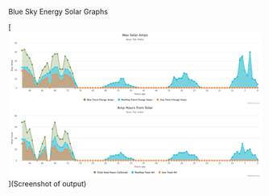 Blue Sky Energy Solar Graphs

[<img src="https://raw.githubusercontent.com/jchinkle/bse_solar/master/graph.png">](Screenshot of output)
